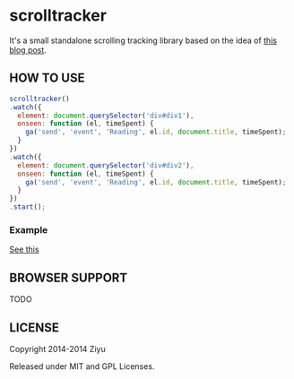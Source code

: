 scrolltracker
===============

It's a small standalone scrolling tracking library based on the idea of [this blog post](http://cutroni.com/blog/2014/02/12/advanced-content-tracking-with-universal-analytics/).


HOW TO USE
------------

```js
scrolltracker()
.watch({
  element: document.querySelector('div#div1'),
  onseen: function (el, timeSpent) {
    ga('send', 'event', 'Reading', el.id, document.title, timeSpent);
  }
})
.watch({
  element: document.querySelector('div#div2'),
  onseen: function (el, timeSpent) {
    ga('send', 'event', 'Reading', el.id, document.title, timeSpent);
  }
})
.start();
```

### Example

[See this](https://github.com/oddui/scrolltracker/blob/master/examples/index.html)


BROWSER SUPPORT
-----------------

TODO


LICENSE
---------

Copyright 2014-2014 Ziyu

Released under MIT and GPL Licenses.


